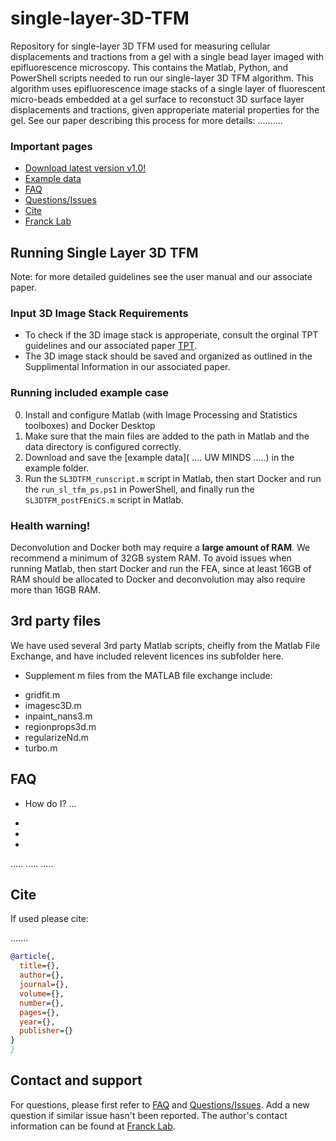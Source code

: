 # single-layer-3D-TFM
Repository for single-layer 3D TFM used for measuring cellular displacements and tractions from a gel with a single bead layer imaged with epifluorescence microscopy. This contains the Matlab, Python, and PowerShell scripts needed to run our single-layer 3D TFM algorithm. This algorithm uses epifluorescence image stacks of a single layer of fluorescent micro-beads embedded at a gel surface to reconstuct 3D surface layer displacements and tractions, given approperiate material properties for the gel. See our paper describing this process for more details: ..........



### Important pages
* [Download latest version v1.0!](https://github.com/FranckLab/single-layer-3D-TFM/releases)
* [Example data](https://minds.wisconsin.edu/handle/1793/79908)
* [FAQ](https://github.com/FranckLab/single-layer-3D-TFM#faq)
* [Questions/Issues](https://github.com/FranckLab/single-layer-3D-TFM/issues)
* [Cite](https://github.com/FranckLab/single-layer-3D-TFM#cite)
* [Franck Lab](https://www.franck.engr.wisc.edu)
 
## Running Single Layer 3D TFM

Note: for more detailed guidelines see the user manual and our associate paper.

### Input 3D Image Stack Requirements
* To check if the 3D image stack is approperiate, consult the orginal TPT guidelines and our associated paper [TPT](https://github.com/FranckLab/T-PT).
* The 3D image stack should be saved and organized as outlined in the Supplimental Information in our associated paper. 

### Running included example case
0. Install and configure Matlab (with Image Processing and Statistics toolboxes) and Docker Desktop 
1. Make sure that the main files are added to the path in Matlab and the data directory is configured correctly.
2. Download and save the [example data]( ....  UW MINDS .....) in the example folder. 
3. Run the `SL3DTFM_runscript.m` script in Matlab, then start Docker and run the `run_sl_tfm_ps.ps1` in PowerShell, and finally run the `SL3DTFM_postFEniCS.m` script in Matlab.

### Health warning!
Deconvolution and Docker both may require a **large amount of RAM**. We recommend a minimum of 32GB system RAM. To avoid issues when running Matlab, then start Docker and run the FEA, since at least 16GB of RAM should be allocated to Docker and deconvolution may also require more than 16GB RAM.

## 3rd party files
We have used several 3rd party Matlab scripts, cheifly from the Matlab File Exchange, and have included relevent licences ins subfolder here.
* Supplement m files from the MATLAB file exchange include:
 - gridfit.m
 - imagesc3D.m
 - inpaint_nans3.m
 - regionprops3d.m
 - regularizeNd.m
 - turbo.m
 
## FAQ

* How do I? ...
 -
 -
 -
.....
.....
.....


## Cite
If used please cite:

.......

```bibtex
@article{,
  title={},
  author={},
  journal={},
  volume={},
  number={},
  pages={},
  year={},
  publisher={}
}
}
```

## Contact and support
For questions, please first refer to [FAQ](https://github.com/FranckLab/single-layer-3D-TFM#faq) and [Questions/Issues](https://github.com/FranckLab/single-layer-3D-TFM/issues). Add a new question if similar issue hasn't been reported. The author's contact information can be found at [Franck Lab](https://www.franck.engr.wisc.edu).

